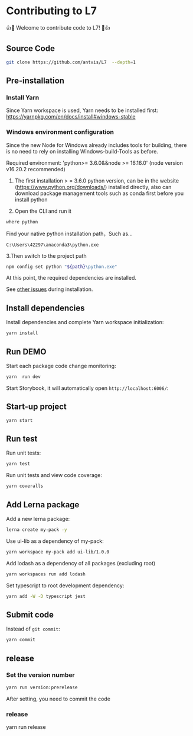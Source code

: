 # Contributing to L7

👍🎉 Welcome to contribute code to L7! 🎉👍

## Source Code

```bash
git clone https://github.com/antvis/L7  --depth=1
```

## Pre-installation

### Install Yarn

Since Yarn workspace is used, Yarn needs to be installed first: https://yarnpkg.com/en/docs/install#windows-stable

### Windows environment configuration

Since the new Node for Windows already includes tools for building, there is no need to rely on installing Windows-build-Tools as before.

Required environment: 'python>= 3.6.0&&node >= 16.16.0' (node version v16.20.2 recommended)

1. The first installation > = 3.6.0 python version, can be in the website (https://www.python.org/downloads/) installed directly, also can download package management tools such as conda first before you install python

2. Open the CLI and run it

```
where python
```

Find your native python installation path，Such as...

```
C:\Users\42297\anaconda3\python.exe
```

3.Then switch to the project path

```bash
npm config set python "${path}\python.exe"
```

At this point, the required dependencies are installed.

See [other issues](https://github.com/antvis/L7/issues/101) during installation.

## Install dependencies

Install dependencies and complete Yarn workspace initialization:

```bash
yarn install

```

## Run DEMO

Start each package code change monitoring:

```bash
yarn  run dev
```

Start Storybook, it will automatically open `http://localhost:6006/`:

## Start-up project

```bash
yarn start
```

## Run test

Run unit tests:

```bash
yarn test
```

Run unit tests and view code coverage:

```bash
yarn coveralls
```

## Add Lerna package

Add a new lerna package:

```bash
lerna create my-pack -y
```

Use ui-lib as a dependency of my-pack:

```bash
yarn workspace my-pack add ui-lib/1.0.0
```

Add lodash as a dependency of all packages (excluding root)

```bash
yarn workspaces run add lodash
```

Set typescript to root development dependency:

```bash
yarn add -W -D typescript jest
```

## Submit code

Instead of `git commit`:

```bash
yarn commit
```

## release

### Set the version number

```bash
yarn run version:prerelease
```

After setting, you need to commit the code

### release

yarn run release
